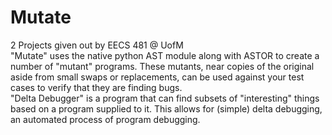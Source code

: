 # Mutate
2 Projects given out by EECS 481 @ UofM  
"Mutate" uses the native python AST module along with ASTOR to create a number of "mutant" programs. These mutants, near copies of the original aside from small swaps or replacements, can be used against your test cases to verify that they are finding bugs.  
"Delta Debugger" is a program that can find subsets of "interesting" things based on a program supplied to it. This allows for (simple) delta debugging, an automated process of program debugging.  

